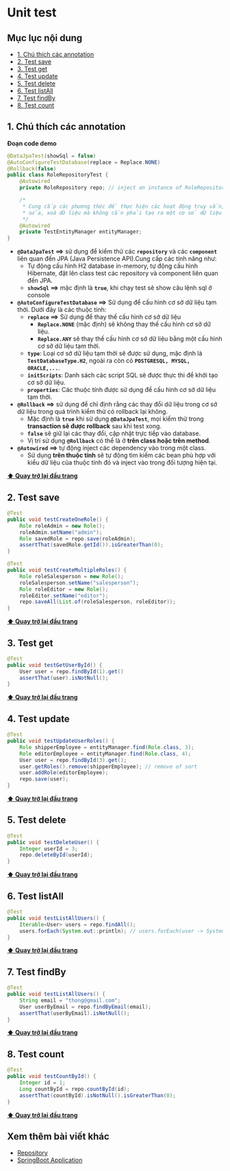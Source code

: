 # Unit test

## Mục lục nội dung

- [1. Chú thích các annotation](#1-chú-thích-các-annotation)
- [2. Test save](#2-test-save)
- [3. Test get](#3-test-get)
- [4. Test update](#4-test-update)
- [5. Test delete](#5-test-delete)
- [6. Test listAll](#6-test-listall)
- [7. Test findBy](#7-test-findby)
- [8. Test count](#8-test-count)

## 1. Chú thích các annotation

**Đoạn code demo**

```java
@DataJpaTest(showSql = false)
@AutoConfigureTestDatabase(replace = Replace.NONE)
@Rollback(false)
public class RoleRepositoryTest {
    @Autowired
    private RoleRepository repo; // inject an instance of RoleRepository

    /*
     * Cung cấp các phương thức để thực hiện các hoạt động truy vấn, thêm, 
     * sửa, xoá dữ liệu mà không cần phải tạo ra một cơ sở dữ liệu thật
     */ 
    @Autowired
    private TestEntityManager entityManager;
}
```

- **`@DataJpaTest` ==>** sử dụng để kiểm thử các **`repository`** và các **`component`** liên quan đến JPA (Java Persistence API).Cung cấp các tính năng như:
    - Tự động cấu hình H2 database in-memory, tự động cấu hình Hibernate, đặt lên class test các repository và component liên quan đến JPA.
    - **`showSql` ==>** mặc định là **`true`**, khi chạy test sẽ show câu lệnh sql ở console
- **`@AutoConfigureTestDatabase` ==>** Sử dụng để cấu hình cơ sở dữ liệu tạm thời. Dưới đây là các thuộc tính:
    - **`replace` ==>** Sử dụng để thay thế cấu hình cơ sở dữ liệu
        - **`Replace.NONE`** (mặc định) sẽ không thay thế cấu hình cơ sở dữ liệu. 
        - **`Replace.ANY`** sẽ thay thế cấu hình cơ sở dữ liệu bằng một cấu hình cơ sở dữ liệu tạm thời.
    - **`type`**: Loại cơ sở dữ liệu tạm thời sẽ được sử dụng, mặc định là **`TestDatabaseType.H2`**, ngoài ra còn có **`POSTGRESQL, MYSQL, ORACLE,...`**.
    - **`initScripts`**: Danh sách các script SQL sẽ được thực thi để khởi tạo cơ sở dữ liệu.
    - **`properties`**: Các thuộc tính được sử dụng để cấu hình cơ sở dữ liệu tạm thời.
- **`@Rollback` ==>** sử dụng để chỉ định rằng các thay đổi dữ liệu trong cơ sở dữ liệu trong quá trình kiểm thử có rollback lại không.
    - Mặc định là **`true`** khi sử dụng **`@DataJpaTest`**, mọi kiểm thử trong **transaction sẽ được rollback** sau khi test xong.
    - **`false`** sẽ giữ lại các thay đổi, cập nhật trực tiếp vào database.
    - Vị trí sử dụng **`@Rollback`** có thể là ở **trên class hoặc trên method**. 
- **`@Autowired` ==>** tự động inject các dependency vào trong một class.
    - Sử dụng **trên thuộc tính** sẽ tự động tìm kiếm các bean phù hợp với kiểu dữ liệu của thuộc tính đó và inject vào trong đối tượng hiện tại.    


**[⬆ Quay trở lại đầu trang](#mục-lục-nội-dung)**

## 2. Test save

```java
@Test
public void testCreateOneRole() {
    Role roleAdmin = new Role();
    roleAdmin.setName("admin");
    Role savedRole = repo.save(roleAdmin);
    assertThat(savedRole.getId()).isGreaterThan(0);
}

@Test
public void testCreateMultipleRoles() {
    Role roleSalesperson = new Role();
    roleSalesperson.setName("salesperson");
    Role roleEditor = new Role();
    roleEditor.setName("editor");
    repo.saveAll(List.of(roleSalesperson, roleEditor));
}
```

**[⬆ Quay trở lại đầu trang](#mục-lục-nội-dung)**

## 3. Test get

```java
@Test
public void testGetUserById() {
    User user = repo.findById(1).get()
    assertThat(user).isNotNull();
}
```

**[⬆ Quay trở lại đầu trang](#mục-lục-nội-dung)**

## 4. Test update

```java
@Test
public void testUpdateUserRoles() {
    Role shipperEmployee = entityManager.find(Role.class, 3);
    Role editorEmployee = entityManager.find(Role.class, 4);
    User user = repo.findById(3).get();
    user.getRoles().remove(shipperEmployee); // remove of sort
    user.addRole(editorEmployee);
    repo.save(user);
}
```

**[⬆ Quay trở lại đầu trang](#mục-lục-nội-dung)**

## 5. Test delete

```java
@Test
public void testDeleteUser() {
    Integer userId = 3;
    repo.deleteById(userId);
}
```

**[⬆ Quay trở lại đầu trang](#mục-lục-nội-dung)**

## 6. Test listAll

```java
@Test
public void testListAllUsers() {
    Iterable<User> users = repo.findAll();
    users.forEach(System.out::println); // users.forEach(user -> System.out.println(user));
}
```

**[⬆ Quay trở lại đầu trang](#mục-lục-nội-dung)**

## 7. Test findBy

```java
@Test
public void testListAllUsers() {
    String email = "thong@gmail.com";
    User userByEmail = repo.findByEmail(email);
    assertThat(userByEmail).isNotNull();
}
```

**[⬆ Quay trở lại đầu trang](#mục-lục-nội-dung)**

## 8. Test count

```java
@Test
public void testCountById() {
    Integer id = 1;
    Long countById = repo.countById(id);
    assertThat(countById).isNotNull().isGreaterThan(0);
}
```

**[⬆ Quay trở lại đầu trang](#mục-lục-nội-dung)**

## Xem thêm bài viết khác

- [Repository](Day004.md) 
- [SpringBoot Application](Day006.md) 







